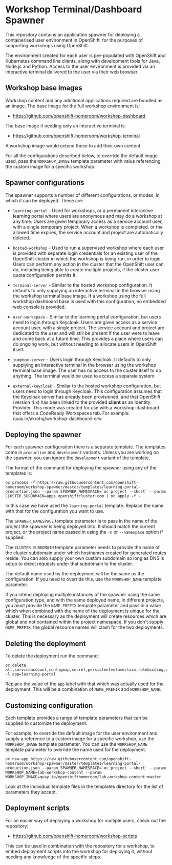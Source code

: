 Workshop Terminal/Dashboard Spawner
===================================

This repository contains an application spawner for deploying a containerised user environment in OpenShift, for the purposes of supporting workshops using OpenShift.

The environment created for each user is pre-populated with OpenShift and Kubernetes command line clients, along with development tools for Java, Node.js and Python. Access to the user environment is provided via an interactive terminal delivered to the user via their web browser.

Workshop base images
--------------------

Workshop content and any additional applications required are bundled as an image. The base image for the full workshop environment is:

* https://github.com/openshift-homeroom/workshop-dashboard

The base image if needing only an interactive terminal is:

* https://github.com/openshift-homeroom/workshop-terminal

A workshop image would extend these to add their own content.

For all the configurations described below, to override the default image used, pass the `WORKSHOP_IMAGE` template parameter with value referencing the custom image for a specific workshop.

Spawner configurations
----------------------

The spawner supports a number of different configurations, or modes, in which it can be deployed. These are:

* `learning-portal` - Used for workshops, or a permanent interactive learning portal where users are anonymous and may do a workshop at any time. Users are given temporary access as a service account user, with a single temporary project. When a workshop is completed, or the allowed time expires, the service account and project are automatically deleted.

* `hosted-workshop` - Used to run a supervised workshop where each user is provided with separate login credentials for an existing user of the OpenShift cluster in which the workshop is being run, in order to login. Users can perform any action in the cluster that the OpenShift user can do, including being able to create multiple projects, if the cluster user quota configuration permits it.

* `terminal-server` - Similar to the hosted workshop configuration. It defaults to only supplying an interactive terminal in the browser using the workshop terminal base image. If a workshop using the full workshop dashboard base is used with this configuration, no embedded web console is provided.

* `user-workspace` - Similar to the learning portal configuration, but users need to login through Keycloak. Users are given access as a service account user, with a single project. The service account and project are dedicated to the user and will still be present if the user were to leave and come back at a future time. This provides a place where users can do ongoing work, but without needing to allocate users in OpenShift itself.

* `jumpbox-server` - Users login through Keycloak. It defaults to only supplying an interactive terminal in the browser using the workshop terminal base image. The user has no access to the cluster itself to do anything. The terminal would be used to access a separate system.

* `external-keycloak` - Similar to the hosted workshop configuration, but users need to login through Keycloak. This configuration assumes that the Keycloak server has already been provisioned, and that OpenShift (version 4.x) has been linked to the provided **client** as an Identity Provider. This mode was created for use with a workshop-dashboard that offers a CodeReady Workspaces tab. For example: quay.io/akrohg/workshop-dashboard-crw

Deploying the spawner
---------------------

For each spawner configuration there is a separate template. The templates come in `production` and `development` variants. Unless you are working on the spawner, you can ignore the `development` variant of the template.

The format of the command for deploying the spawner using any of the templates is:

```
oc process -f https://raw.githubusercontent.com/openshift-homeroom/workshop-spawner/master/templates/learning-portal-production.json --param SPAWNER_NAMESPACE=`oc project --short` --param CLUSTER_SUBDOMAIN=apps.openshiftcluster.com | oc apply -f -
```

In this case we have used the `learning-portal` template. Replace the name with that for the configuration you want to use.

The `SPAWNER_NAMESPACE` template parameter is to pass in the name of the project the spawner is being deployed into. It should match the current project, or the project name passed in using the `-n` or `--namespace` option if supplied.

The `CLUSTER_SUBDOMAIN` template parameter needs to provide the name of the cluster subdomain under which hostnames created for generated routes reside. You can also supply your own custom subdomain so long as DNS is setup to direct requests under that subdomain to the cluster.

The default name used by the deployment will be the same as the configuration. If you need to override this, use the `WORKSHOP_NAME` template parameter.

If you intend deploying multiple instances of the spawner using the same configuration type, and with the same deployed name, in different projects, you must provide the `NAME_PREFIX` template parameter and pass in a value which when combined with the name of the deployment is unique for the cluster. This is necessary as the deployment will create resources which are global and not contained within the project namespace. If you don't supply `NAME_PREFIX`, the global resource names will clash for the two deployments.

Deleting the deployment
-----------------------

To delete the deployment run the command:

```
oc delete all,serviceaccount,configmap,secret,persistentvolumeclaim,rolebinding,clusterrole,clusterrolebinding,oauthclient -l app=learning-portal
```

Replace the value of the `app` label with that which was actually used for the deployment. This will be a combination of `NAME_PREFIX` and `WORKSHOP_NAME`.

Customizing configuration
-------------------------

Each template provides a range of template parameters that can be supplied to customize the deployment.

For example, to override the default image for the user environment and supply a reference to a custom image for a specific workshop, use the `WORKSHOP_IMAGE` template parameter. You can use the `WORKSHOP_NAME` template parameter to override the name used for the deployment.

```
oc new-app https://raw.githubusercontent.com/openshift-homeroom/workshop-spawner/master/templates/learning-portal-production.json --param SPAWNER_NAMESPACE=`oc project --short` --param WORKSHOP_NAME=lab-workshop-content --param WORKSHOP_IMAGE=quay.io/openshifthomeroom/lab-workshop-content:master
```

Look at the individual template files in the templates directory for the list of parameters they accept.

Deployment scripts
------------------

For an easier way of deploying a workshop for multiple users, check out the repository:

* https://github.com/openshift-homeroom/workshop-scripts

This can be used in combination with the repository for a workshop, to embed deployment scripts into the workshop for deploying it, without needing any knowledge of the specific steps.
